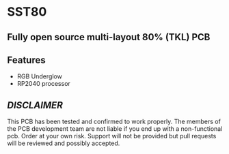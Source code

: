 # SST80

## Fully open source multi-layout 80% (TKL) PCB

## Features
- RGB Underglow
- RP2040 processor

## ***DISCLAIMER***
This PCB has been tested and confirmed to work properly. The members of the PCB development team are not liable if you end up with a non-functional pcb. Order at your own risk. Support will not be provided but pull requests will be reviewed and possibly accepted.
